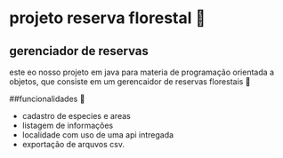 # projeto reserva florestal 🐊

## gerenciador de reservas

este eo nosso projeto em java para materia de programação orientada a objetos,
que consiste em um gerencaidor de reservas florestais 🌲

##funcionalidades 🤖

- cadastro de especies e areas 
- listagem de informações 
- localidade com uso de uma api intregada
- exportação de arquvos csv.
